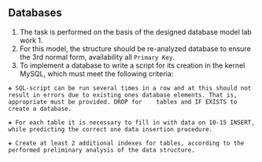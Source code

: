 ## Databases

  1. The task is performed on the basis of the designed database model lab work 1.
  2. For this model, the structure should be re-analyzed database to ensure the 3rd normal form, availability all `Primary Key`.
  3. To implement a database to write a script for its creation in the kernel MySQL, which must meet the following criteria:
 
    ❖ SQL-script can be run several times in a row and at this should not result in errors due to existing ones database elements. That is, appropriate must be provided. DROP for    tables and IF EXISTS to create a database.

    ❖ For each table it is necessary to fill in with data on 10-15 INSERT, while predicting the correct one data insertion procedure.

    ❖ Create at least 2 additional indexes for tables, according to the performed preliminary analysis of the data structure. 
